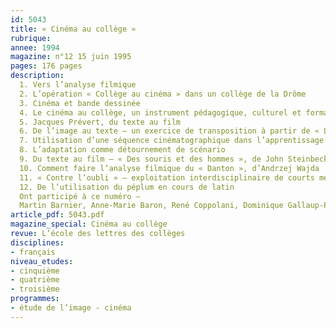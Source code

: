 ```yaml
---
id: 5043
title: « Cinéma au collège »
rubrique: 
annee: 1994
magazine: n°12 15 juin 1995
pages: 176 pages
description: 
  1. Vers l’analyse filmique
  2. L’opération « Collège au cinéma » dans un collège de la Drôme
  3. Cinéma et bande dessinée
  4. Le cinéma au collège, un instrument pédagogique, culturel et formateur – « Les Visiteurs du soir », de Marcel Carné
  5. Jacques Prévert, du texte au film
  6. De l’image au texte – un exercice de transposition à partir de « L’Ours », de Jean-Jacques Annaud
  7. Utilisation d’une séquence cinématographique dans l’apprentissage d’un paramètre narratif – la focalisation
  8. L’adaptation comme détournement de scénario
  9. Du texte au film – « Des souris et des hommes », de John Steinbeck
  10. Comment faire l’analyse filmique du « Danton », d’Andrzej Wajda
  11. « Contre l’oubli » – exploitation interdisciplinaire de courts métrages d’Amnesty international
  12. De l’utilisation du péplum en cours de latin
  Ont participé à ce numéro – 
  Martin Barnier, Anne-Marie Baron, René Coppolani, Dominique Gallaup-Pertusa, Jeanine Hugodot, Jean Perlein, Bruno Rémy, Béatrice Roussel, Daniel Salles, Michel Thiébaut et Francis Vanoye
article_pdf: 5043.pdf
magazine_special: Cinéma au collège
revue: L’école des lettres des collèges
disciplines:
- français
niveau_etudes:
- cinquième
- quatrième
- troisième
programmes:
- étude de l’image - cinéma
---
```

